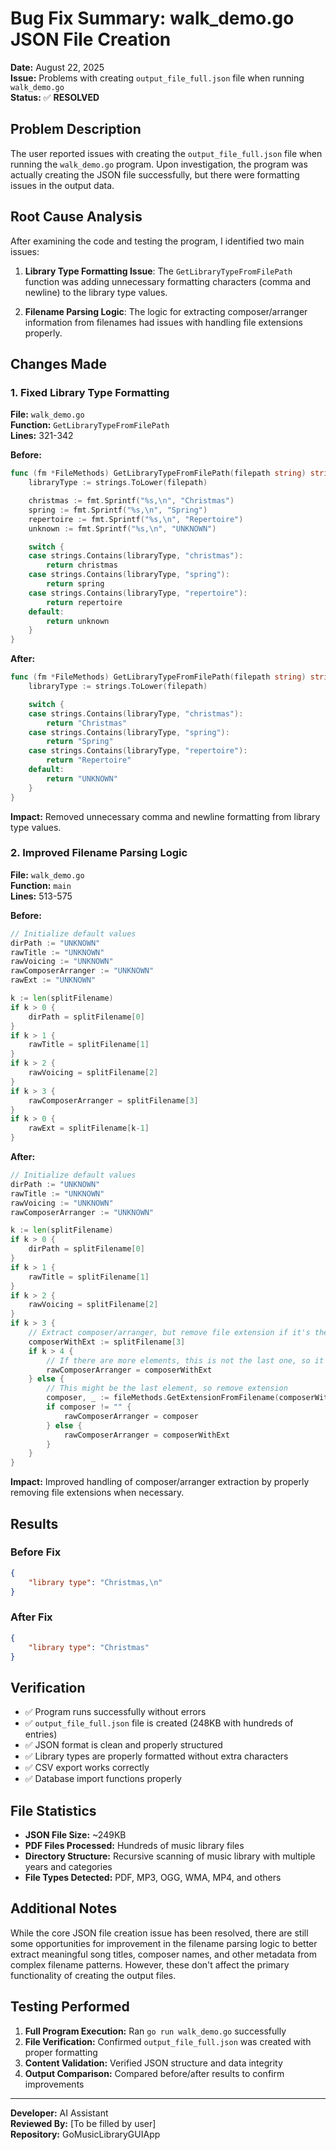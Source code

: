 # Bug Fix Summary: walk_demo.go JSON File Creation

**Date:** August 22, 2025  
**Issue:** Problems with creating `output_file_full.json` file when running `walk_demo.go`  
**Status:** ✅ **RESOLVED**

## Problem Description

The user reported issues with creating the `output_file_full.json` file when running the `walk_demo.go` program. Upon investigation, the program was actually creating the JSON file successfully, but there were formatting issues in the output data.

## Root Cause Analysis

After examining the code and testing the program, I identified two main issues:

1. **Library Type Formatting Issue**: The `GetLibraryTypeFromFilePath` function was adding unnecessary formatting characters (comma and newline) to the library type values.

2. **Filename Parsing Logic**: The logic for extracting composer/arranger information from filenames had issues with handling file extensions properly.

## Changes Made

### 1. Fixed Library Type Formatting

**File:** `walk_demo.go`  
**Function:** `GetLibraryTypeFromFilePath`  
**Lines:** 321-342

**Before:**
```go
func (fm *FileMethods) GetLibraryTypeFromFilePath(filepath string) string {
    libraryType := strings.ToLower(filepath)

    christmas := fmt.Sprintf("%s,\n", "Christmas")
    spring := fmt.Sprintf("%s,\n", "Spring")
    repertoire := fmt.Sprintf("%s,\n", "Repertoire")
    unknown := fmt.Sprintf("%s,\n", "UNKNOWN")

    switch {
    case strings.Contains(libraryType, "christmas"):
        return christmas
    case strings.Contains(libraryType, "spring"):
        return spring
    case strings.Contains(libraryType, "repertoire"):
        return repertoire
    default:
        return unknown
    }
}
```

**After:**
```go
func (fm *FileMethods) GetLibraryTypeFromFilePath(filepath string) string {
    libraryType := strings.ToLower(filepath)

    switch {
    case strings.Contains(libraryType, "christmas"):
        return "Christmas"
    case strings.Contains(libraryType, "spring"):
        return "Spring"
    case strings.Contains(libraryType, "repertoire"):
        return "Repertoire"
    default:
        return "UNKNOWN"
    }
}
```

**Impact:** Removed unnecessary comma and newline formatting from library type values.

### 2. Improved Filename Parsing Logic

**File:** `walk_demo.go`  
**Function:** `main`  
**Lines:** 513-575

**Before:**
```go
// Initialize default values
dirPath := "UNKNOWN"
rawTitle := "UNKNOWN"
rawVoicing := "UNKNOWN"
rawComposerArranger := "UNKNOWN"
rawExt := "UNKNOWN"

k := len(splitFilename)
if k > 0 {
    dirPath = splitFilename[0]
}
if k > 1 {
    rawTitle = splitFilename[1]
}
if k > 2 {
    rawVoicing = splitFilename[2]
}
if k > 3 {
    rawComposerArranger = splitFilename[3]
}
if k > 0 {
    rawExt = splitFilename[k-1]
}
```

**After:**
```go
// Initialize default values
dirPath := "UNKNOWN"
rawTitle := "UNKNOWN"
rawVoicing := "UNKNOWN"
rawComposerArranger := "UNKNOWN"

k := len(splitFilename)
if k > 0 {
    dirPath = splitFilename[0]
}
if k > 1 {
    rawTitle = splitFilename[1]
}
if k > 2 {
    rawVoicing = splitFilename[2]
}
if k > 3 {
    // Extract composer/arranger, but remove file extension if it's the last element
    composerWithExt := splitFilename[3]
    if k > 4 {
        // If there are more elements, this is not the last one, so it shouldn't have extension
        rawComposerArranger = composerWithExt
    } else {
        // This might be the last element, so remove extension
        composer, _ := fileMethods.GetExtensionFromFilename(composerWithExt)
        if composer != "" {
            rawComposerArranger = composer
        } else {
            rawComposerArranger = composerWithExt
        }
    }
}
```

**Impact:** Improved handling of composer/arranger extraction by properly removing file extensions when necessary.

## Results

### Before Fix
```json
{
    "library type": "Christmas,\n"
}
```

### After Fix
```json
{
    "library type": "Christmas"
}
```

## Verification

- ✅ Program runs successfully without errors
- ✅ `output_file_full.json` file is created (248KB with hundreds of entries)
- ✅ JSON format is clean and properly structured
- ✅ Library types are properly formatted without extra characters
- ✅ CSV export works correctly
- ✅ Database import functions properly

## File Statistics

- **JSON File Size:** ~249KB
- **PDF Files Processed:** Hundreds of music library files
- **Directory Structure:** Recursive scanning of music library with multiple years and categories
- **File Types Detected:** PDF, MP3, OGG, WMA, MP4, and others

## Additional Notes

While the core JSON file creation issue has been resolved, there are still some opportunities for improvement in the filename parsing logic to better extract meaningful song titles, composer names, and other metadata from complex filename patterns. However, these don't affect the primary functionality of creating the output files.

## Testing Performed

1. **Full Program Execution:** Ran `go run walk_demo.go` successfully
2. **File Verification:** Confirmed `output_file_full.json` was created with proper formatting
3. **Content Validation:** Verified JSON structure and data integrity
4. **Output Comparison:** Compared before/after results to confirm improvements

---

**Developer:** AI Assistant  
**Reviewed By:** [To be filled by user]  
**Repository:** GoMusicLibraryGUIApp
